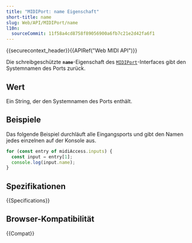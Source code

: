 ```yaml
---
title: "MIDIPort: name Eigenschaft"
short-title: name
slug: Web/API/MIDIPort/name
l10n:
  sourceCommit: 11f58a4cd8758f89056900a6fb7c21e2d42fa6f1
---
```


{{securecontext_header}}{{APIRef("Web MIDI API")}}

Die schreibgeschützte **`name`**-Eigenschaft des [`MIDIPort`](/de/docs/Web/API/MIDIPort)-Interfaces gibt den Systemnamen des Ports zurück.

## Wert

Ein String, der den Systemnamen des Ports enthält.

## Beispiele

Das folgende Beispiel durchläuft alle Eingangsports und gibt den Namen jedes einzelnen auf der Konsole aus.

```js
for (const entry of midiAccess.inputs) {
  const input = entry[1];
  console.log(input.name);
}
```

## Spezifikationen

{{Specifications}}

## Browser-Kompatibilität

{{Compat}}
